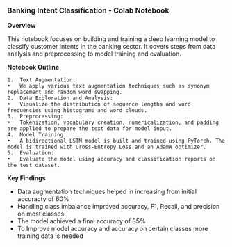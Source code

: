 ### Banking Intent Classification - Colab Notebook

**Overview**

This notebook focuses on building and training a deep learning model to classify customer intents in the banking sector. It covers steps from data analysis and preprocessing to model training and evaluation.

**Notebook Outline**

	1.	Text Augmentation:
	•	We apply various text augmentation techniques such as synonym replacement and random word swapping.
	2.	Data Exploration and Analysis:
	•	Visualize the distribution of sequence lengths and word frequencies using histograms and word clouds.
	3.	Preprocessing:
	•	Tokenization, vocabulary creation, numericalization, and padding are applied to prepare the text data for model input.
	4.	Model Training:
	•	A bidirectional LSTM model is built and trained using PyTorch. The model is trained with Cross-Entropy Loss and an AdamW optimizer.
	5.	Evaluation:
	•	Evaluate the model using accuracy and classification reports on the test dataset.

  **Key Findings**
  - Data augmentation techniques helped in increasing from initial accuracty of 60%
  - Handling class imbalance improved accuracy, F1, Recall, and precision on most classes
  - The model achieved a final accuracy of 85% 
  - To Improve model accuracy and accuracy on certain classes more training data is needed
